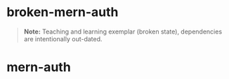 # broken-mern-auth

> **Note:** Teaching and learning exemplar (broken state), dependencies are intentionally out-dated.
# mern-auth
